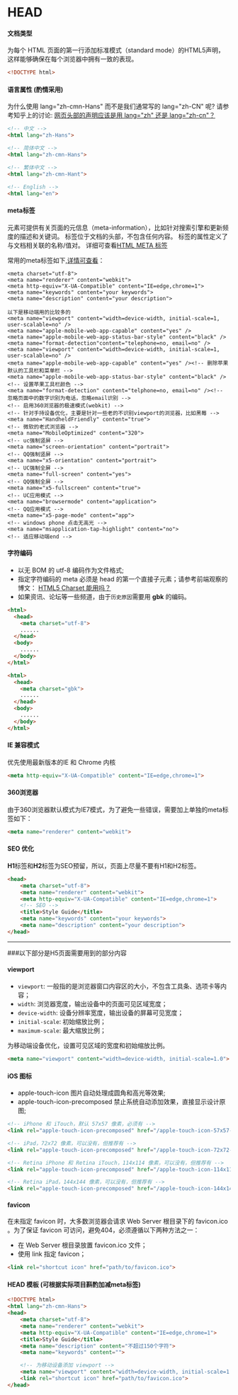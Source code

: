 # HEAD

#### 文档类型
为每个 HTML 页面的第一行添加标准模式（standard mode）的HTML5声明， 这样能够确保在每个浏览器中拥有一致的表现。

```html
<!DOCTYPE html>
```

#### 语言属性 (酌情采用)
为什么使用 lang="zh-cmn-Hans" 而不是我们通常写的 lang="zh-CN" 呢? 请参考知乎上的讨论: [网页头部的声明应该是用 lang="zh" 还是 lang="zh-cn"？](http://www.zhihu.com/question/20797118)

```html
<!-- 中文 -->
<html lang="zh-Hans">

<!-- 简体中文 -->
<html lang="zh-cmn-Hans">

<!-- 繁体中文 -->
<html lang="zh-cmn-Hant">

<!-- English -->
<html lang="en">
```
#### meta标签
<meta> 元素可提供有关页面的元信息（meta-information），比如针对搜索引擎和更新频度的描述和关键词。
<meta> 标签位于文档的头部，不包含任何内容。<meta> 标签的属性定义了与文档相关联的名称/值对。
详细可查看[HTML META 标签](http://www.w3school.com.cn/tags/tag_meta.asp "HTML <meta> 标签")

常用的meta标签如下,[详情可查看](http://fex.baidu.com/blog/2014/10/html-head-tags/ "百度FEX HTML head 头标签")：
```
<meta charset="utf-8">
<meta name="renderer" content="webkit">
<meta http-equiv="X-UA-Compatible" content="IE=edge,chrome=1">
<meta name="keywords" content="your keywords">
<meta name="description" content="your description"> 

以下是移动端用的比较多的
<meta name="viewport" content="width=device-width, initial-scale=1, user-scalable=no" />
<meta name="apple-mobile-web-app-capable" content="yes" />
<meta name="apple-mobile-web-app-status-bar-style" content="black" />
<meta name="format-detection"content="telephone=no, email=no" />
<meta name="viewport" content="width=device-width, initial-scale=1, user-scalable=no" />
<meta name="apple-mobile-web-app-capable" content="yes" /><!-- 删除苹果默认的工具栏和菜单栏 -->
<meta name="apple-mobile-web-app-status-bar-style" content="black" /><!-- 设置苹果工具栏颜色 -->
<meta name="format-detection" content="telphone=no, email=no" /><!-- 忽略页面中的数字识别为电话，忽略email识别 -->
<!-- 启用360浏览器的极速模式(webkit) --> 
<!-- 针对手持设备优化，主要是针对一些老的不识别viewport的浏览器，比如黑莓 -->
<meta name="HandheldFriendly" content="true">
<!-- 微软的老式浏览器 -->
<meta name="MobileOptimized" content="320">
<!-- uc强制竖屏 -->
<meta name="screen-orientation" content="portrait">
<!-- QQ强制竖屏 -->
<meta name="x5-orientation" content="portrait">
<!-- UC强制全屏 -->
<meta name="full-screen" content="yes">
<!-- QQ强制全屏 -->
<meta name="x5-fullscreen" content="true">
<!-- UC应用模式 -->
<meta name="browsermode" content="application">
<!-- QQ应用模式 -->
<meta name="x5-page-mode" content="app">
<!-- windows phone 点击无高光 -->
<meta name="msapplication-tap-highlight" content="no">
<!-- 适应移动端end -->
```

#### 字符编码
* 以无 BOM 的 utf-8 编码作为文件格式;
* 指定字符编码的 meta 必须是 head 的第一个直接子元素；请参考前端观察的博文： [HTML5 Charset 能用吗？](http://www.qianduan.net/html5-charset-can-it.html)
* 如果资讯、论坛等一些频道，由于`历史原因`需要用 **gbk** 的编码。

```html
<html>
  <head>
    <meta charset="utf-8">
    ......
  </head>
  <body>
    ......
  </body>
</html>
```
```html
<html>
  <head>
    <meta charset="gbk">
    ......
  </head>
  <body>
    ......
  </body>
</html>
```

#### IE 兼容模式
优先使用最新版本的IE 和 Chrome 内核

```html
<meta http-equiv="X-UA-Compatible" content="IE=edge,chrome=1">
```

#### 360浏览器
由于360浏览器默认模式为IE7模式，为了避免一些错误，需要加上单独的meta标签如下： 

```html
<meta name="renderer" content="webkit">
```

#### SEO 优化    
**H1**标签和**H2**标签为SEO预留，所以，页面上尽量不要有H1和H2标签。

```html
<head>
    <meta charset="utf-8">
	<meta name="renderer" content="webkit">
    <meta http-equiv="X-UA-Compatible" content="IE=edge,chrome=1">
    <!-- SEO -->
    <title>Style Guide</title>
    <meta name="keywords" content="your keywords">
    <meta name="description" content="your description"> 
</head>
```

**** 
###以下部分是H5页面需要用到的部分内容

#### viewport
* `viewport`: 一般指的是浏览器窗口内容区的大小，不包含工具条、选项卡等内容；
* `width`: 浏览器宽度，输出设备中的页面可见区域宽度；
* `device-width`: 设备分辨率宽度，输出设备的屏幕可见宽度；
* `initial-scale`: 初始缩放比例；
* `maximum-scale`: 最大缩放比例；

为移动端设备优化，设置可见区域的宽度和初始缩放比例。
```html
<meta name="viewport" content="width=device-width, initial-scale=1.0">
```

#### iOS 图标
* apple-touch-icon 图片自动处理成圆角和高光等效果;
* apple-touch-icon-precomposed 禁止系统自动添加效果，直接显示设计原图;


```html
<!-- iPhone 和 iTouch，默认 57x57 像素，必须有 -->
<link rel="apple-touch-icon-precomposed" href="/apple-touch-icon-57x57-precomposed.png">

<!-- iPad，72x72 像素，可以没有，但推荐有 -->
<link rel="apple-touch-icon-precomposed" href="/apple-touch-icon-72x72-precomposed.png" sizes="72x72">

<!-- Retina iPhone 和 Retina iTouch，114x114 像素，可以没有，但推荐有 -->
<link rel="apple-touch-icon-precomposed" href="/apple-touch-icon-114x114-precomposed.png" sizes="114x114">

<!-- Retina iPad，144x144 像素，可以没有，但推荐有 -->
<link rel="apple-touch-icon-precomposed" href="/apple-touch-icon-144x144-precomposed.png" sizes="144x144">
```

#### favicon
在未指定 favicon 时，大多数浏览器会请求 Web Server 根目录下的 favicon.ico 。为了保证 favicon 可访问，避免404，必须遵循以下两种方法之一：
* 在 Web Server 根目录放置 favicon.ico 文件；
* 使用 link 指定 favicon；

```html
<link rel="shortcut icon" href="path/to/favicon.ico">
```

#### HEAD 模板 (可根据实际项目斟酌加减meta标签)
```html
<!DOCTYPE html>
<html lang="zh-cmn-Hans">
<head>
    <meta charset="utf-8">
	<meta name="renderer" content="webkit">
    <meta http-equiv="X-UA-Compatible" content="IE=edge,chrome=1">
    <title>Style Guide</title>
    <meta name="description" content="不超过150个字符">
    <meta name="keywords" content=""> 

    <!-- 为移动设备添加 viewport -->
    <meta name="viewport" content="width=device-width, initial-scale=1.0"> 
    <link rel="shortcut icon" href="path/to/favicon.ico">
</head>
```
